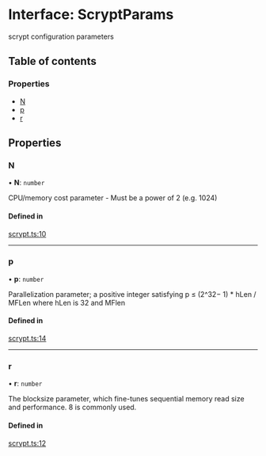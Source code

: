 # Interface: ScryptParams

scrypt configuration parameters

## Table of contents

### Properties

- [N](ScryptParams.md#n)
- [p](ScryptParams.md#p)
- [r](ScryptParams.md#r)

## Properties

### N

• **N**: `number`

CPU/memory cost parameter - Must be a power of 2 (e.g. 1024)

#### Defined in

[scrypt.ts:10](https://github.com/juanelas/scrypt-bigint/blob/32726ea/src/ts/scrypt.ts#L10)

___

### p

• **p**: `number`

Parallelization parameter; a positive integer satisfying p ≤ (2^32− 1) * hLen / MFLen where hLen is 32 and MFlen

#### Defined in

[scrypt.ts:14](https://github.com/juanelas/scrypt-bigint/blob/32726ea/src/ts/scrypt.ts#L14)

___

### r

• **r**: `number`

The blocksize parameter, which fine-tunes sequential memory read size and performance. 8 is commonly used.

#### Defined in

[scrypt.ts:12](https://github.com/juanelas/scrypt-bigint/blob/32726ea/src/ts/scrypt.ts#L12)
